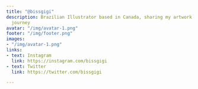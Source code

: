 ```yaml
---
title: "@bissgigi"
description: Brazilian Illustrator based in Canada, sharing my artwork and learning
  journey
avatar: "/img/avatar-1.png"
footer: "/img/footer.png"
images:
- "/img/avatar-1.png"
links:
- text: Instagram
  link: https://instagram.com/bissgigi
- text: Twitter
  link: https://twitter.com/bissgigi

---
```

